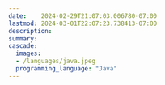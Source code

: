 ```yaml
---
date:    2024-02-29T21:07:03.006780-07:00
lastmod: 2024-03-01T22:07:23.738413-07:00
description: 
summary:     
cascade:
  images:
  - /languages/java.jpeg
  programming_language: "Java"
---
```

